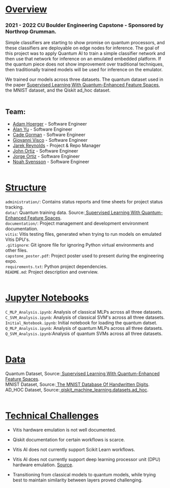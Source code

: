 # <ins>Overview</ins>
### 2021 - 2022 CU Boulder Engineering Capstone - Sponsored by Northrop Grumman.<br>
Simple classifiers are starting to show promise on quantum processors, and these 
classifiers are deployable on edge nodes for inference. The goal of this 
project was to apply Quantum AI to train a simple classifier network and then 
use that network for inference on an emulated embedded platform. If the quantum 
piece does not show improvement over traditional techniques, then traditionally 
trained models will be used for inference on the emulator. <br>

We trained our models across three datasets. The quantum dataset used in the
paper [ Supervised Learning With Quantum-Enhanced Feature Spaces](https://www.nature.com/articles/s41586-019-0980-2#MOESM1),
the MNIST dataset, and the Qiskit ad_hoc dataset.<br><br>


## Team:
* [Adam Hoerger](https://github.com/adamhoerger) - Software Engineer
* [Alan Yu](https://github.com/huaaoyu) - Software Engineer
* [Cade Gorman](https://github.com/cgorman-cu) - Software Engineer
* [Giovanni Visco](https://github.com/givi0519) - Software Engineer
* [Jarek Reynolds](https://github.com/jarektr) - Project & Repo Manager
* [John Ortiz](https://github.com/OrtizJohn) - Software Engineer
* [Jorge Ortiz](https://github.com/joor2163) - Software Engineer
* [Noah Svensson](https://github.com/Gholion) - Software Engineer
<br><br>


# <ins>Structure</ins>
`administration/`: Contains status reports and time sheets for project status tracking.<br>
`data/`: Quantum training data. Source:[ Supervised Learning With Quantum-Enhanced Feature Spaces](https://www.nature.com/articles/s41586-019-0980-2#MOESM1).<br>
`documentation/`: Project management and development environment documentation.<br>
`vitis`: Vitis testing files, generated when trying to run models on emulated Vitis DPU's.<br>
`.gitignore`: Git ignore file for ignoring Python virtual environments and other files.<br>
`capstone_poster.pdf`: Project poster used to present during the engineering expo.<br>
`requirements.txt`: Python project dependencies.<br>
`README.md`: Project description and overview.<br><br>


# <ins>Jupyter Notebooks</ins>
`C_MLP_Analysis.ipynb`: Analysis of classical MLPs across all three datasets.<br>
`C_SVM_Analysis.ipynb`: Analysis of classical SVM's across all three datasets.<br>
`Initial_Notebook.ipynb`: Initial notebook for loading the quantum datset.<br>
`Q_MLP_Analysis.ipynb`: Analysis of quantum MLPs across all three datasets.<br>
`Q_SVM_Analysis.ipynb`:Analysis of quantum SVMs across all three datasets.<br><br>


# <ins>Data</ins>
Quantum Dataset, Source:[ Supervised Learning With Quantum-Enhanced Feature Spaces](https://www.nature.com/articles/s41586-019-0980-2#MOESM1).<br>
MNIST Dataset, Source:[ The MNIST Database Of Handwritten Digits](http://yann.lecun.com/exdb/mnist/).<br>
AD_HOC Dataset, Source:[ qiskit_machine_learning.datasets.ad_hoc](https://qiskit.org/documentation/machine-learning/_modules/qiskit_machine_learning/datasets/ad_hoc.html).<br><br>


# <ins>Technical Challenges</ins>
* Vitis hardware emulation is not well documented.<br>

* Qiskit documentation for certain workflows is scarce.<br>

* Vitis AI does not currently support Scikit Learn workflows.<br>

* Vitis AI does not currently support deep learning processor unit (DPU) hardware 
emulation. [ Source](https://support.xilinx.com/s/question/0D52E000073wxTdSAI/unable-to-create-a-runner-for-hardware-emulation-using-vitisai-2001103-cpu-and-tensorflow2?language=en_US&t=1647608876546).<br>

* Transitioning from classical models to quantum models, while trying best 
to maintain similarity between layers proved challenging.
